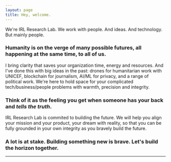 ```yaml
---
layout: page
title: Hey, welcome.
---
```



We're IRL Research Lab. We work with people. And ideas. And technology. But mainly people. 

### Humanity is on the verge of many possible futures, all happening at the same time, to all of us. 

I bring clarity that saves your organization time, energy and resources. And I've done this with big ideas in the past: drones for humanitarian work with UNICEF, blockchain for journalism, AI/ML for privacy, and a range of political work. We're here to hold space for your complicated tech/business/people problems with warmth, precision and integrity. 

### Think of it as the feeling you get when someone has your back and *tells the truth*. 

IRL Research Lab is commited to building the future. We will help you align your mission and your product, your dream with reality, so that you can be fully grounded in your own integrity as you bravely build the future. 

### A lot is at stake. Building something new is brave. Let's build the horizon together. 




***